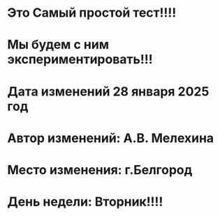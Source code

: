 # Это Самый простой тест!!!!
# Мы будем с ним экспериментировать!!!
# Дата изменений 28 января 2025 год
# Автор изменений: А.В. Мелехина
# Место изменения: г.Белгород
# День недели: Вторник!!!!
